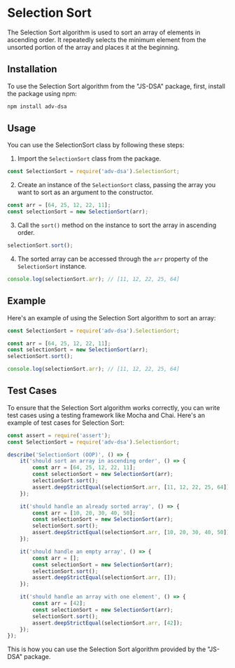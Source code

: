 # Selection Sort

The Selection Sort algorithm is used to sort an array of elements in ascending order. It repeatedly selects the minimum element from the unsorted portion of the array and places it at the beginning.

## Installation

To use the Selection Sort algorithm from the "JS-DSA" package, first, install the package using npm:

```bash
npm install adv-dsa
```

## Usage

You can use the SelectionSort class by following these steps:

1. Import the `SelectionSort` class from the package.

```javascript
const SelectionSort = require('adv-dsa').SelectionSort;
```

2. Create an instance of the `SelectionSort` class, passing the array you want to sort as an argument to the constructor.

```javascript
const arr = [64, 25, 12, 22, 11];
const selectionSort = new SelectionSort(arr);
```

3. Call the `sort()` method on the instance to sort the array in ascending order.

```javascript
selectionSort.sort();
```

4. The sorted array can be accessed through the `arr` property of the `SelectionSort` instance.

```javascript
console.log(selectionSort.arr); // [11, 12, 22, 25, 64]
```

## Example

Here's an example of using the Selection Sort algorithm to sort an array:

```javascript
const SelectionSort = require('adv-dsa').SelectionSort;

const arr = [64, 25, 12, 22, 11];
const selectionSort = new SelectionSort(arr);
selectionSort.sort();

console.log(selectionSort.arr); // [11, 12, 22, 25, 64]
```

## Test Cases

To ensure that the Selection Sort algorithm works correctly, you can write test cases using a testing framework like Mocha and Chai. Here's an example of test cases for Selection Sort:

```javascript
const assert = require('assert');
const SelectionSort = require('adv-dsa').SelectionSort;

describe('SelectionSort (OOP)', () => {
    it('should sort an array in ascending order', () => {
        const arr = [64, 25, 12, 22, 11];
        const selectionSort = new SelectionSort(arr);
        selectionSort.sort();
        assert.deepStrictEqual(selectionSort.arr, [11, 12, 22, 25, 64]);
    });

    it('should handle an already sorted array', () => {
        const arr = [10, 20, 30, 40, 50];
        const selectionSort = new SelectionSort(arr);
        selectionSort.sort();
        assert.deepStrictEqual(selectionSort.arr, [10, 20, 30, 40, 50]);
    });

    it('should handle an empty array', () => {
        const arr = [];
        const selectionSort = new SelectionSort(arr);
        selectionSort.sort();
        assert.deepStrictEqual(selectionSort.arr, []);
    });

    it('should handle an array with one element', () => {
        const arr = [42];
        const selectionSort = new SelectionSort(arr);
        selectionSort.sort();
        assert.deepStrictEqual(selectionSort.arr, [42]);
    });
});
```

This is how you can use the Selection Sort algorithm provided by the "JS-DSA" package.